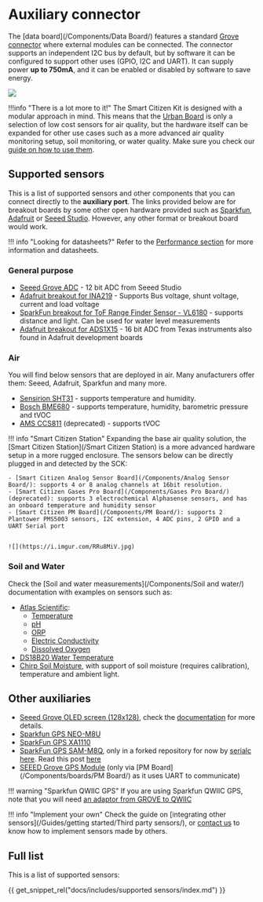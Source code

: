 # Auxiliary connector

The [data board](/Components/Data Board/) features a standard [Grove connector](https://wiki.seeedstudio.com/Grove_System/) where external modules can be connected. The connector supports an independent I2C bus by default, but by software it can be configured to support other uses (GPIO, I2C and UART). It can supply power **up to 750mA**, and it can be enabled or disabled by software to save energy.

![](/assets/images/sck_2/SCK21_Aux.png)

!!!info "There is a lot more to it!"
    The Smart Citizen Kit is designed with a modular approach in mind. This means that the [Urban Board](/Components/Urban%20Sensor%20Board/) is only a selection of low cost sensors for air quality, but the hardware itself can be expanded for other use cases such as a more advanced air quality monitoring setup, soil monitoring, or water quality. Make sure you check our [guide on how to use them](/Guides/getting%20started/Third%20party%20sensors/).

## Supported sensors

This is a list of supported sensors and other components that you can connect directly to the **auxiliary port**. The links provided below are for breakout boards by some other open hardware provided such as [Sparkfun](https://sparkfun.com), [Adafruit](https://adafruit.com) or [Seeed Studio](https://seeedstudio.com). However, any other format or breakout board would work. 

!!! info "Looking for datasheets?"
    Refer to the [Performance section](/Components/sensors/performance) for more information and datasheets.

### General purpose

- [Seeed Grove ADC](http://wiki.seeedstudio.com/Grove-I2C_ADC/) - 12 bit ADC from Seeed Studio
- [Adafruit breakout for INA219](https://www.adafruit.com/product/904) - Supports Bus voltage, shunt voltage, current and load voltage
- [SparkFun breakout for ToF Range Finder Sensor - VL6180](https://www.sparkfun.com/products/12785) - supports distance and light. Can be used for water level measurements
- [Adafruit breakout for ADS1X15](https://www.adafruit.com/product/1085) - 16 bit ADC from Texas instruments also found in Adafruit development boards

### Air

You will find below sensors that are deployed in air. Many anufacturers offer them: Seeed, Adafruit, Sparkfun and many more.

- [Sensirion SHT31](https://sensirion.com/products/catalog/SHT31-DIS-F) - supports temperature and humidity. 
- [Bosch BME680](https://www.adafruit.com/product/3660) - supports temperature, humidity, barometric pressure and tVOC
- [AMS CCS811](https://www.adafruit.com/product/3660) (deprecated) - supports tVOC

!!! info "Smart Citizen Station"
    Expanding the base air quality solution, the [Smart Citizen Station](/Smart Citizen Station) is a more advanced hardware setup in a more rugged enclosure. The sensors below can be directly plugged in and detected by the SCK:

    - [Smart Citizen Analog Sensor Board](/Components/Analog Sensor Board/): supports 4 or 8 analog channels at 16bit resolution.
    - [Smart Citizen Gases Pro Board](/Components/Gases Pro Board/) (deprecated): supports 3 electrochemical Alphasense sensors, and has an onboard temperature and humidity sensor
    - [Smart Citizen PM Board](/Components/PM Board/): supports 2 Plantower PMS5003 sensors, I2C extension, 4 ADC pins, 2 GPIO and a UART Serial port

    
    ![](https://i.imgur.com/RRu8MiV.jpg)

### Soil and Water

Check the [Soil and water measurements](/Components/Soil and water/) documentation with examples on sensors such as:

- [Atlas Scientific](https://atlas-scientific.com):
    - [Temperature](https://atlas-scientific.com/temperature)
    - [pH](https://atlas-scientific.com/ph)
    - [ORP](https://atlas-scientific.com/orp)
    - [Electric Conductivity](https://atlas-scientific.com/conductivity)
    - [Dissolved Oxygen](https://atlas-scientific.com/dissolved-oxygen)
- [DS18B20 Water Temperature](https://www.adafruit.com/product/381)
- [Chirp Soil Moisture](https://www.tindie.com/products/miceuz/i2c-soil-moisture-sensor/), with support of soil moisture (requires calibration), temperature and ambient light.

## Other auxiliaries

- [Seeed Grove OLED screen (128x128)](http://wiki.seeedstudio.com/Grove-OLED_Display_1.12inch/), check the [documentation](/Guides/auxiliaries/OLED%20display/) for more details. 
- [Sparkfun GPS NEO-M8U](https://www.sparkfun.com/products/16329)
- [SparkFun GPS XA1110](https://www.sparkfun.com/products/14414)
- [SparkFun GPS SAM-M8Q](https://www.sparkfun.com/products/15210), only in a forked repository for now by [serialc](https://github.com/serialc/) [here](https://github.com/serialc/smartcitizen-kit-21). Read this post [here](https://forum.smartcitizen.me/t/power-off-qwiic-on-sck2-1-power-off/1623)
- [SEEED Grove GPS Module](https://www.seeedstudio.com/Grove-GPS-Module.html) (only via [PM Board](/Components/boards/PM Board/) as it uses UART to communicate)

!!! warning "Sparkfun QWIIC GPS"
    If you are using Sparkfun QWIIC GPS, note that you will need [an adaptor from GROVE to QWIIC](https://www.sparkfun.com/products/15109)

!!! info "Implement your own"
    Check the guide on [integrating other sensors](/Guides/getting started/Third party sensors/), or [contact us](mailto:support@smartcitizen.me) to know how to implement sensors made by others.

## Full list

This is a list of supported sensors:

{{ get_snippet_rel("docs/includes/supported sensors/index.md") }}